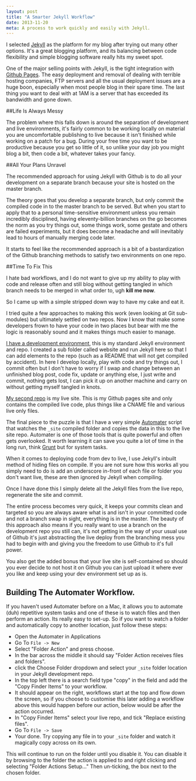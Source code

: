 ```yaml
---
layout: post
title: "A Smarter Jekyll Workflow"
date: 2013-11-20
meta: A process to work quickly and easily with Jekyll.
---
```


I selected [Jekyll](http://jekyllrb.com) as the platform for my blog after trying out many other options. It's a great blogging platform, and its balancing between code flexibility and simple blogging software really hits my sweet spot.

One of the major selling points with Jekyll, is the tight integration with [Github Pages](http://pages.github.com). The easy deployment and removal of dealing with terrible hosting companies, FTP servers and all the usual deployment issues are a huge boon, especially when most people blog in their spare time. The last thing you want to deal with at 1AM is a server that has exceeded its bandwidth and gone down.

##Life Is Always Messy

The problem where this falls down is around the separation of development and live environments, it's fairly common to be working locally on material you are uncomfortable publishing to live because it isn't finished while working on a patch for a bug. During your free time you want to be productive because you get so little of it, so unlike your day job you might blog a bit, then code a bit, whatever takes your fancy.

##All Your Plans Unravel

The recommended approach for using Jekyll with Github is to do all your development on a separate branch because your site is hosted on the master branch.

The theory goes that you develop a separate branch, but only commit the compiled code in to the master branch to be served. But when you start to apply that to a personal time-sensitive environment unless you remain incredibly disciplined, having eleventy-billion branches on the go becomes the norm as you try things out, some things work, some gestate and others are failed experiments, but it does become a headache and will inevitably lead to hours of manually merging code later.

It starts to feel like the recommended approach is a bit of a bastardization of the Github branching methods to satisfy two environments on one repo.

##Time To Fix This

I hate bad workflows, and I do not want to give up my ability to play with code and release often and still blog without getting tangled in which branch needs to be merged in what order to, ugh **kill me now**.

So I came up with a simple stripped down way to have my cake and eat it.

I tried quite a few approaches to making this work (even looking at Git sub-modules) but ultimately settled on two repos. Now I know that make some developers frown to have your code in two places but bear with me the logic is reasonably sound and it makes things much easier to manage.

[I have a development environment](https://github.com/vipickering/vincentp-dev), this is my standard Jekyll environment and repo. I created a sub folder called website and run Jekyll here so that I can add elements to the repo (such as a README that will not get compiled by accident). In here I develop locally, play with code and try things out, I commit often but I don't have to worry if I swap and change between an unfinished blog post, code fix, update or anything else, I just write and commit, nothing gets lost, I can pick it up on another machine and carry on without getting myself tangled in knots.

[My second repo](https://github.com/vipickering/vipickering.github.com) is my live site. This is my Github pages site and only contains the compiled live code, plus things like a CNAME file and various live only files.

The final piece to the puzzle is that I have a very simple <a href="#automater">Automater</a> script that watches the <code>_site</code> compiled folder and copies the data in this to the live site repo. Automater is one of those tools that is quite powerful and often gets overlooked. It worth learning it can save you quite a lot of time in the long run, think [Grunt](http://gruntjs.com) but for system tasks.

When it comes to deploying code from dev to live, I use Jekyll's inbuilt method of hiding files on compile. If you are not sure how this works all you simply need to do is add an underscore in-front of each file or folder you don't want live, these are then ignored by Jekyll when compiling.

Once I have done this I simply delete all the Jekyll files from the live repo, regenerate the site and commit.

The entire process becomes very quick, it keeps your commits clean and targeted so you are always aware what is and isn't in your committed code and not a branch swap in sight, everything is in the master. The beauty of this approach also means if you really want to use a branch on the development repo you still can, it's not getting in the way of your usual use of Github it's just abstracting the live deploy from the branching mess you had to begin with and giving you the freedom to use Github to it's full power.

You also get the added bonus that your live site is self-contained so should you ever decide to not host it on Github you can just upload it where ever you like and keep using your dev environment set up as is.

<h2 id="automater">Building The Automater Workflow.</h2>

If you haven't used Automater before on a Mac, it allows you to automate (duh) repetitive system tasks and one of these is to watch files and then perform an action. Its really easy to set-up. So if you want to watch a folder and automatically copy to another location, just follow these steps:

-  Open the Automater in Applications
-  Go To <code>File -> New</code>
-  Select "Folder Action" and press choose.
-  In the bar across the middle it should say "Folder Action receives files and folders".
-  click the Choose Folder dropdown and select your <code>_site</code> folder location in your Jekyll development repo.
-  In the top left there is a search field type "copy" in the field and add the "Copy Finder Items" to your workflow.
-  It should appear on the right, workflows start at the top and flow down the screen, so if you choose to customise this later adding a workflow above this would happen before our action, below would be after the action occurred.
-  In  "Copy Finder Items" select your live repo, and tick "Replace existing files".
-  Go To <code>File -> Save</code>
-  Your done. Try copying any file in to your <code>_site</code> folder and watch it magically copy across on its own.

This will continue to run on the folder until you disable it. You can disable it by browsing to the folder the action is applied to and right clicking and selecting "Folder Actions Setup..." Then un-ticking, the box next to the chosen folder.
